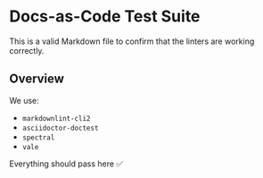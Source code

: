 # Docs-as-Code Test Suite

This is a valid Markdown file to confirm that the linters are working correctly.

## Overview

We use:

- `markdownlint-cli2`
- `asciidoctor-doctest`
- `spectral`
- `vale`

Everything should pass here ✅
